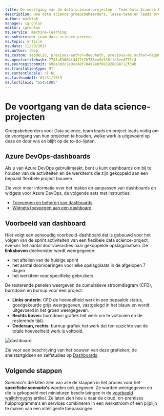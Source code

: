 ```yaml
---
title: De voortgang van de data science-projecten - Team Data Science Process
description: Hoe data science groepsbeheerders, lease-team en leads project kunnen de voortgang van een data science-project te volgen.
author: marktab
manager: cgronlun
editor: cgronlun
ms.service: machine-learning
ms.subservice: team-data-science-process
ms.topic: article
ms.date: 11/28/2017
ms.author: tdsp
ms.custom: seodec18, previous-author=deguhath, previous-ms.author=deguhath
ms.openlocfilehash: 7745a53084f4477f7b736ea9d130ffd3eed771f4
ms.sourcegitcommit: 698a3d3c7e0cc48f784a7e8f081928888712f34b
ms.translationtype: MT
ms.contentlocale: nl-NL
ms.lasthandoff: 01/31/2019
ms.locfileid: "55451985"
---
```

# <a name="tracking-the-progress-of-data-science-projects"></a>De voortgang van de data science-projecten

Groepsbeheerders voor Data science, team leads en project leads nodig om de voortgang van hun projecten te houden, welke werk is uitgevoerd op deze en door wie en blijft op de to-do-lijsten. 

## <a name="azure-devops-dashboards"></a>Azure DevOps-dashboards
Als u van Azure DevOps gebruikmaakt, bent u kunt dashboards om bij te houden van de activiteiten en de werkitems die zijn gekoppeld aan een bepaald flexibele project bouwen. 

Zie voor meer informatie over het maken en aanpassen van dashboards en widgets voor Azure DevOps, de volgende sets met instructies:

- [Toevoegen en beheren van dashboards](https://docs.microsoft.com/azure/devops/report/dashboards/dashboards)
- [Widgets toevoegen aan een dashboard](https://docs.microsoft.com/azure/devops/report/dashboards/add-widget-to-dashboard).

## <a name="example-dashboard"></a>Voorbeeld van dashboard

Hier volgt een eenvoudig voorbeeld-dashboard dat is gebouwd voor het volgen van de sprint activiteiten van een flexibele data science-project, evenals het aantal doorvoeracties naar gekoppelde opslagplaatsen. De **linksboven** deelvenster wordt weergegeven:

- het aftellen van de huidige sprint 
- het aantal doorvoeringen voor elke opslagplaats in de afgelopen 7 dagen
- het werkitem voor specifieke gebruikers. 

De resterende panelen weergeven de cumulatieve stroomdiagram (CFD), burndown en burnup voor een project:

- **Links onderin**:  CFD de hoeveelheid werk in een bepaalde status, goedgekeurde grijs weergegeven, vastgelegd in het blauw en wordt uitgevoerd in het groen weergegeven.
- **Rechts boven**: burndown grafiek het werk om te voltooien en de resterende tijd).
- **Onderaan, rechts**: burnup grafiek het werk dat ten opzichte van de totale hoeveelheid werk is voltooid.

![dashboard](./media/track-progress/dashboard.png)

Zie voor een beschrijving van het bouwen van deze grafieken, de snelstartgidsen en zelfstudies op [Dashboards](https://docs.microsoft.com/azure/devops/report/dashboards/).
 
## <a name="next-steps"></a>Volgende stappen

Scenario's die laten zien van alle de stappen in het proces voor het **specifieke scenario's** worden ook gegeven. Ze worden weergegeven en die is gekoppeld met miniaturen beschrijvingen in de [voorbeeld walkthroughs](walkthroughs.md) artikel. Ze laten zien hoe u naar de cloud, on-premises hulpprogramma's en services combineren in een werkstroom of een pijplijn te maken van een intelligente toepassingen. 
